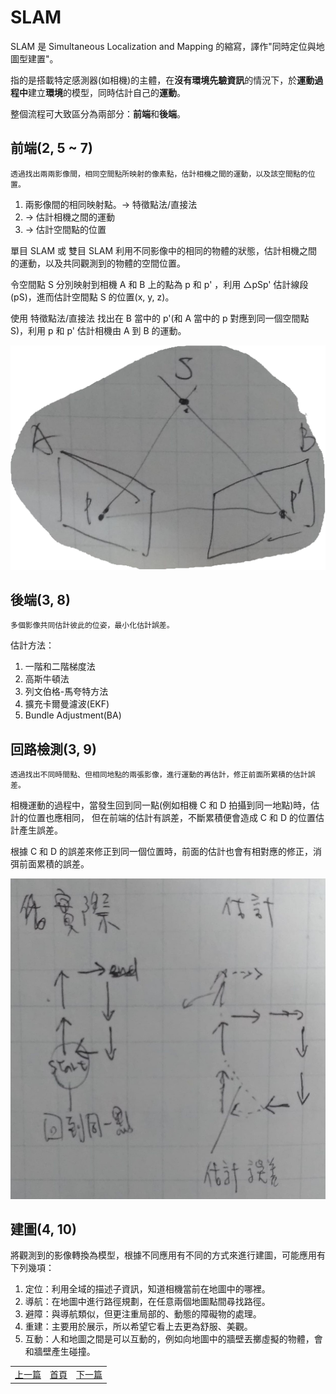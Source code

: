 # SLAM

SLAM 是 Simultaneous Localization and Mapping 的縮寫，譯作"同時定位與地圖型建置"。

指的是搭載特定感測器(如相機)的主體，在**沒有環境先驗資訊**的情況下，於**運動過程中**建立**環境**的模型，同時估計自己的**運動**。

整個流程可大致區分為兩部分：**前端**和**後端**。

## 前端(2, 5 ~ 7)

```
透過找出兩兩影像間，相同空間點所映射的像素點，估計相機之間的運動，以及該空間點的位置。
```

1. 兩影像間的相同映射點。→ 特徵點法/直接法
2. → 估計相機之間的運動
3. → 估計空間點的位置

單目 SLAM 或 雙目 SLAM 利用不同影像中的相同的物體的狀態，估計相機之間的運動，以及共同觀測到的物體的空間位置。

令空間點 S 分別映射到相機 A 和 B 上的點為 p 和 p' ，利用 △pSp' 估計線段(pS)，進而估計空間點 S 的位置(x, y, z)。

使用 特徵點法/直接法 找出在 B 當中的 p'(和 A 當中的 p 對應到同一個空間點 S)，利用 p 和 p' 估計相機由 A 到 B 的運動。

![△pSp'](image/psp.png)

## 後端(3, 8)

```
多個影像共同估計彼此的位姿，最小化估計誤差。
```

估計方法：

1. 一階和二階梯度法
2. 高斯牛頓法
3. 列文伯格-馬夸特方法
4. 擴充卡爾曼濾波(EKF)
5. Bundle Adjustment(BA)

## 回路檢測(3, 9)

```
透過找出不同時間點、但相同地點的兩張影像，進行運動的再估計，修正前面所累積的估計誤差。
```

相機運動的過程中，當發生回到同一點(例如相機 C 和 D 拍攝到同一地點)時，估計的位置也應相同，
但在前端的估計有誤差，不斷累積便會造成 C 和 D 的位置估計產生誤差。

根據 C 和 D 的誤差來修正到同一個位置時，前面的估計也會有相對應的修正，消弭前面累積的誤差。

![回路檢測與優化](image/LoopClosure.png)

## 建圖(4, 10)

將觀測到的影像轉換為模型，根據不同應用有不同的方式來進行建圖，可能應用有下列幾項：

1. 定位：利用全域的描述子資訊，知道相機當前在地圖中的哪裡。
2. 導航：在地圖中進行路徑規劃，在任意兩個地圖點間尋找路徑。
3. 避障：與導航類似，但更注重局部的、動態的障礙物的處理。
4. 重建：主要用於展示，所以希望它看上去更為舒服、美觀。
5. 互動：人和地圖之間是可以互動的，例如向地圖中的牆壁丟擲虛擬的物體，會和牆壁產生碰撞。

<table>
  <tr>
    <td><a href="https://j32u4ukh.github.io/SLAM13/">上一篇</a></td>
    <td><a href="https://j32u4ukh.github.io/SLAM13/">首頁</a></td>
    <td><a href="https://j32u4ukh.github.io/SLAM13/class2.html">下一篇</a></td>
  </tr>
</table>
